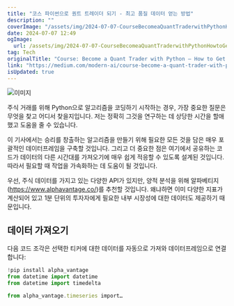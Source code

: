 ```yaml
---
title: "코스 파이썬으로 퀀트 트레이더 되기 - 최고 품질 데이터 얻는 방법"
description: ""
coverImage: "/assets/img/2024-07-07-CourseBecomeaQuantTraderwithPythonHowtoGetTopQualityData_0.png"
date: 2024-07-07 12:49
ogImage: 
  url: /assets/img/2024-07-07-CourseBecomeaQuantTraderwithPythonHowtoGetTopQualityData_0.png
tag: Tech
originalTitle: "Course: Become a Quant Trader with Python — How to Get Top Quality Data"
link: "https://medium.com/modern-ai/course-become-a-quant-trader-with-python-chapter-1-how-to-get-top-quality-data-bbbd5798f86a"
isUpdated: true
---
```




![이미지](/assets/img/2024-07-07-CourseBecomeaQuantTraderwithPythonHowtoGetTopQualityData_0.png)

주식 거래를 위해 Python으로 알고리즘을 코딩하기 시작하는 경우, 가장 중요한 질문은 무엇을 찾고 어디서 찾을지입니다. 저는 정확히 그것을 연구하는 데 상당한 시간을 할애했고 도움을 줄 수 있습니다.

이 기사에서는 승리를 창출하는 알고리즘을 만들기 위해 필요한 모든 것을 담은 매우 포괄적인 데이터프레임을 구축할 것입니다. 그리고 더 중요한 점은 여기에서 공유하는 코드가 데이터의 다른 시간대를 가져오기에 매우 쉽게 적응할 수 있도록 설계된 것입니다. 따라서 필요할 때 작업을 가속화하는 데 도움이 될 것입니다.

우선, 주식 데이터를 가지고 있는 다양한 API가 있지만, 양적 분석을 위해 알파베티지(https://www.alphavantage.co/)를 추천할 것입니다. 왜냐하면 이미 다양한 지표가 계산되어 있고 1분 단위의 투자자에게 필요한 내부 시장성에 대한 데이터도 제공하기 때문입니다.

<div class="content-ad"></div>

## 데이터 가져오기

다음 코드 조각은 선택한 티커에 대한 데이터를 자동으로 가져와 데이터프레임으로 연결합니다:

```js
!pip install alpha_vantage
from datetime import datetime
from datetime import timedelta

from alpha_vantage.timeseries import…
```
